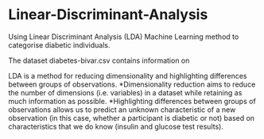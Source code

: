 # Linear-Discriminant-Analysis
Using Linear Discriminant Analysis (LDA) Machine Learning method to categorise diabetic individuals.

The dataset diabetes-bivar.csv contains information on 

LDA is a method for reducing dimensionality and highlighting differences between groups of observations.
*Dimensionality reduction aims to reduce the number of dimensions (i.e. variables) in a dataset while retaining as much information as possible.
*Highlighting differences between groups of observations allows us to predict an unknown characteristic of a new observation (in this case, whether a participant is diabetic or not) based on characteristics that we do know (insulin and glucose test results).
